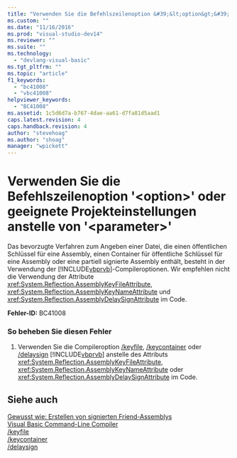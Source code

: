 ```yaml
---
title: "Verwenden Sie die Befehlszeilenoption &#39;&lt;option&gt;&#39; oder geeignete Projekteinstellungen anstelle von &#39;&lt;parameter&gt;&#39; | Microsoft Docs"
ms.custom: ""
ms.date: "11/16/2016"
ms.prod: "visual-studio-dev14"
ms.reviewer: ""
ms.suite: ""
ms.technology: 
  - "devlang-visual-basic"
ms.tgt_pltfrm: ""
ms.topic: "article"
f1_keywords: 
  - "bc41008"
  - "vbc41008"
helpviewer_keywords: 
  - "BC41008"
ms.assetid: 1c5d6d7a-b767-4dae-aa61-d7fa81d5aad1
caps.latest.revision: 4
caps.handback.revision: 4
author: "stevehoag"
ms.author: "shoag"
manager: "wpickett"
---
```

# Verwenden Sie die Befehlszeilenoption &#39;&lt;option&gt;&#39; oder geeignete Projekteinstellungen anstelle von &#39;&lt;parameter&gt;&#39;
Das bevorzugte Verfahren zum Angeben einer Datei, die einen öffentlichen Schlüssel für eine Assembly, einen Container für öffentliche Schlüssel für eine Assembly oder eine partiell signierte Assembly enthält, besteht in der Verwendung der [!INCLUDE[vbprvb](../../csharp/programming-guide/concepts/linq/includes/vbprvb_md.md)]\-Compileroptionen. Wir empfehlen nicht die Verwendung der Attribute <xref:System.Reflection.AssemblyKeyFileAttribute>, <xref:System.Reflection.AssemblyKeyNameAttribute> und <xref:System.Reflection.AssemblyDelaySignAttribute> im Code.  
  
 **Fehler\-ID:** BC41008  
  
### So beheben Sie diesen Fehler  
  
1.  Verwenden Sie die Compileroption [\/keyfile](../../visual-basic/reference/command-line-compiler/keyfile.md), [\/keycontainer](../../visual-basic/reference/command-line-compiler/keycontainer.md) oder [\/delaysign](../../visual-basic/reference/command-line-compiler/delaysign.md) [!INCLUDE[vbprvb](../../csharp/programming-guide/concepts/linq/includes/vbprvb_md.md)] anstelle des Attributs <xref:System.Reflection.AssemblyKeyFileAttribute>, <xref:System.Reflection.AssemblyKeyNameAttribute> oder <xref:System.Reflection.AssemblyDelaySignAttribute> im Code.  
  
## Siehe auch  
 [Gewusst wie: Erstellen von signierten Friend\-Assemblys](../Topic/How%20to:%20Create%20Signed%20Friend%20Assemblies%20\(C%23%20and%20Visual%20Basic\).md)   
 [Visual Basic Command\-Line Compiler](../../visual-basic/reference/command-line-compiler/index.md)   
 [\/keyfile](../../visual-basic/reference/command-line-compiler/keyfile.md)   
 [\/keycontainer](../../visual-basic/reference/command-line-compiler/keycontainer.md)   
 [\/delaysign](../../visual-basic/reference/command-line-compiler/delaysign.md)